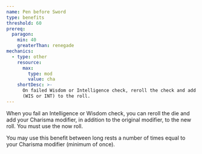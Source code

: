 ```yaml
---
name: Pen before Sword
type: benefits
threshold: 60
prereq:
  paragon:
    min: 40
    greaterThan: renegade
mechanics:
  - type: other
    resource:
      max:
        type: mod
        value: cha
    shortDesc: >-
      On failed Wisdom or Intelligence check, reroll the check and add your Charisma plus the original modifier
      (WIS or INT) to the roll.
---
```

When you fail an Intelligence or Wisdom check, you can reroll the die and add your Charisma modifier, in addition
to the original modifier, to the new roll. You must use the now roll.

You may use this benefit between long rests a number of times equal to your Charisma modifier (minimum of once).


